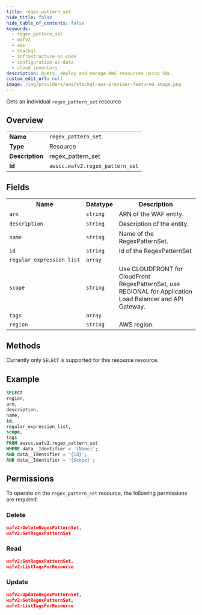 ```yaml
---
title: regex_pattern_set
hide_title: false
hide_table_of_contents: false
keywords:
  - regex_pattern_set
  - wafv2
  - aws
  - stackql
  - infrastructure-as-code
  - configuration-as-data
  - cloud inventory
description: Query, deploy and manage AWS resources using SQL
custom_edit_url: null
image: /img/providers/aws/stackql-aws-provider-featured-image.png
---
```

Gets an individual <code>regex_pattern_set</code> resource

## Overview
<table><tbody>
<tr><td><b>Name</b></td><td><code>regex_pattern_set</code></td></tr>
<tr><td><b>Type</b></td><td>Resource</td></tr>
<tr><td><b>Description</b></td><td>regex_pattern_set</td></tr>
<tr><td><b>Id</b></td><td><code>awscc.wafv2.regex_pattern_set</code></td></tr>
</tbody></table>

## Fields
<table><tbody>
<tr><th>Name</th><th>Datatype</th><th>Description</th></tr>
<tr><td><code>arn</code></td><td><code>string</code></td><td>ARN of the WAF entity.</td></tr>
<tr><td><code>description</code></td><td><code>string</code></td><td>Description of the entity.</td></tr>
<tr><td><code>name</code></td><td><code>string</code></td><td>Name of the RegexPatternSet.</td></tr>
<tr><td><code>id</code></td><td><code>string</code></td><td>Id of the RegexPatternSet</td></tr>
<tr><td><code>regular_expression_list</code></td><td><code>array</code></td><td></td></tr>
<tr><td><code>scope</code></td><td><code>string</code></td><td>Use CLOUDFRONT for CloudFront RegexPatternSet, use REGIONAL for Application Load Balancer and API Gateway.</td></tr>
<tr><td><code>tags</code></td><td><code>array</code></td><td></td></tr>
<tr><td><code>region</code></td><td><code>string</code></td><td>AWS region.</td></tr>

</tbody></table>

## Methods
Currently only <code>SELECT</code> is supported for this resource resource.

## Example
```sql
SELECT
region,
arn,
description,
name,
id,
regular_expression_list,
scope,
tags
FROM awscc.wafv2.regex_pattern_set
WHERE data__Identifier = '{Name}';
AND data__Identifier = '{Id}';
AND data__Identifier = '{Scope}';
```

## Permissions

To operate on the <code>regex_pattern_set</code> resource, the following permissions are required:

### Delete
```json
wafv2:DeleteRegexPatternSet,
wafv2:GetRegexPatternSet
```

### Read
```json
wafv2:GetRegexPatternSet,
wafv2:ListTagsForResource
```

### Update
```json
wafv2:UpdateRegexPatternSet,
wafv2:GetRegexPatternSet,
wafv2:ListTagsForResource
```

